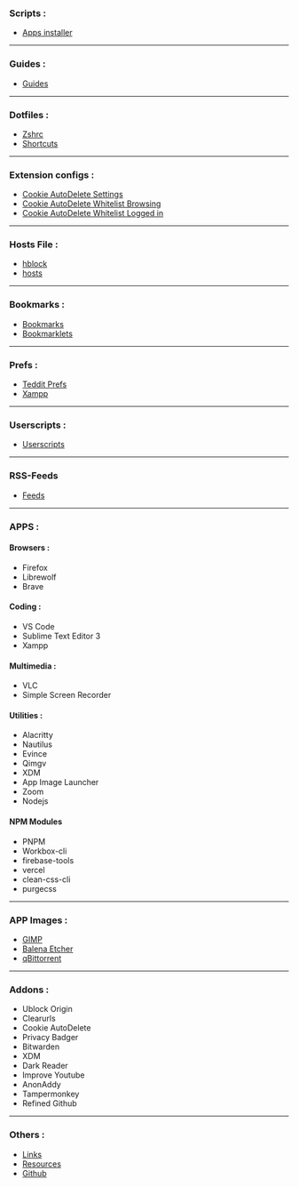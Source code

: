 ### Scripts :
- [Apps installer](https://raw.githubusercontent.com/fynks/configs/main/scripts/apps_installer.sh)
---

### Guides :
- [Guides](https://github.com/fynks/configs/blob/main/guides/index.md)
---

### Dotfiles :
- [Zshrc](https://raw.githubusercontent.com/fynks/configs/main/dotfiles/remove_this_text.zshrc)
- [Shortcuts](https://raw.githubusercontent.com/fynks/configs/main/dotfiles/custom_shortcuts)
---

### Extension configs :
- [Cookie AutoDelete Settings](https://github.com/fynks/configs/blob/main/extensions/CAD_settings.json)
- [Cookie AutoDelete Whitelist Browsing](https://github.com/fynks/configs/blob/main/extensions/CAD_white_list_browsing.json)
- [Cookie AutoDelete Whitelist Logged in](https://github.com/fynks/configs/blob/main/extensions/CAD_white_list_logged_in.json)
----

### Hosts File :
- [hblock](https://github.com/hectorm/hblock)
- [hosts](https://raw.githubusercontent.com/StevenBlack/hosts/master/hosts)
--- 

### Bookmarks :
- [Bookmarks](https://github.com/siqo/dash/tree/main/dist)
- [Bookmarklets](https://github.com/fynks/bookmarklets)
----

### Prefs :
- [Teddit Prefs](https://raw.githubusercontent.com/fynks/configs/main/prefs/teddit_prefs.json)
- [Xampp](https://github.com/fynks/configs/blob/main/prefs/xampp-htdocs.zip)
---

### Userscripts :
- [Userscripts](https://github.com/fynks/userscripts)
---

### RSS-Feeds
- [Feeds](https://github.com/siqo/dash/blob/main/dist/rss-feeds.opml)
---

### APPS :
#### Browsers :
- Firefox
- Librewolf
- Brave
  
#### Coding :
- VS Code
- Sublime Text Editor 3
- Xampp
    
#### Multimedia :
- VLC
- Simple Screen Recorder
      
#### Utilities :
- Alacritty
- Nautilus
- Evince
- Qimgv
- XDM
- App Image Launcher       
- Zoom  
- Nodejs
   
####  NPM Modules
   - PNPM
   - Workbox-cli
   - firebase-tools
   - vercel
   - clean-css-cli
   - purgecss
----

### APP Images :
- [GIMP](https://github.com/aferrero2707/gimp-appimage)
- [Balena Etcher](https://www.balena.io/etcher/)
- [qBittorrent](https://www.appimagehub.com/p/1346648/) 
---

### Addons :
- Ublock Origin
- Clearurls
- Cookie AutoDelete
- Privacy Badger
- Bitwarden
- XDM
- Dark Reader
- Improve Youtube
- AnonAddy
- Tampermonkey
- Refined Github
---

### Others :
- [Links](https://github.com/fynks/links)
- [Resources](https://github.com/fynks/Resources) 
- [Github](https://github.com/fynks/configs)
